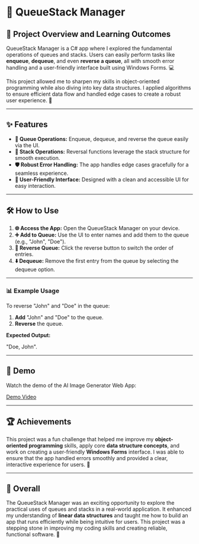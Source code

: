 # 🔄 QueueStack Manager

## 🚀 Project Overview and Learning Outcomes

QueueStack Manager is a C# app where I explored the fundamental operations of queues and stacks. Users can easily perform tasks like **enqueue**, **dequeue**, and even **reverse a queue**, all with smooth error handling and a user-friendly interface built using Windows Forms. 💻

This project allowed me to sharpen my skills in object-oriented programming while also diving into key data structures. I applied algorithms to ensure efficient data flow and handled edge cases to create a robust user experience. 🎯

---

## ✨ Features

- **🔄 Queue Operations:** Enqueue, dequeue, and reverse the queue easily via the UI.
- **🔁 Stack Operations:** Reversal functions leverage the stack structure for smooth execution.
- **🛡️ Robust Error Handling:** The app handles edge cases gracefully for a seamless experience.
- **📱 User-Friendly Interface:** Designed with a clean and accessible UI for easy interaction.

---

## 🛠️ How to Use

1. **🌐 Access the App:** Open the QueueStack Manager on your device.
2. **➕ Add to Queue:** Use the UI to enter names and add them to the queue (e.g., "John", "Doe").
3. **🔄 Reverse Queue:** Click the reverse button to switch the order of entries.
4. **⬇️ Dequeue:** Remove the first entry from the queue by selecting the dequeue option.

---

### 📊 Example Usage

To reverse "John" and "Doe" in the queue:
1. **Add** "John" and "Doe" to the queue.
2. **Reverse** the queue.

**Expected Output:**  

"Doe, John".

---

## 🎥 Demo

Watch the demo of the AI Image Generator Web App:

[Demo Video](https://youtu.be/wB8RRBgBnls?si=uqIjG7HZu7N83ofK)

---

## 🏆 Achievements

This project was a fun challenge that helped me improve my **object-oriented programming** skills, apply core **data structure concepts**, and work on creating a user-friendly **Windows Forms** interface. I was able to ensure that the app handled errors smoothly and provided a clear, interactive experience for users. 💪

---

## 🌟 Overall

The QueueStack Manager was an exciting opportunity to explore the practical uses of queues and stacks in a real-world application. It enhanced my understanding of **linear data structures** and taught me how to build an app that runs efficiently while being intuitive for users. This project was a stepping stone in improving my coding skills and creating reliable, functional software. 🌱
